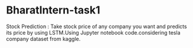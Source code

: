 # BharatIntern-task1
Stock Prediction :
Take stock price of any company you want and predicts its price by using LSTM.Using Jupyter notebook code.considering tesla company dataset from kaggle.
